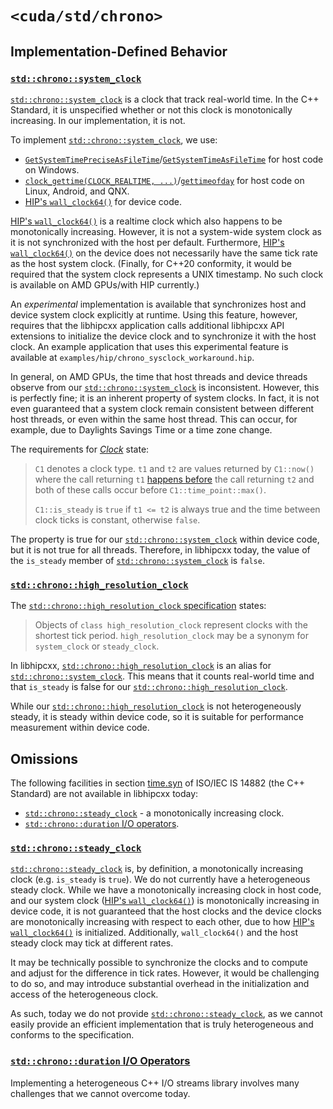 <!-- MIT License
  -- 
  -- Modifications Copyright (c) 2024-2025 Advanced Micro Devices, Inc.
  -- 
  -- Permission is hereby granted, free of charge, to any person obtaining a copy
  -- of this software and associated documentation files (the "Software"), to deal
  -- in the Software without restriction, including without limitation the rights
  -- to use, copy, modify, merge, publish, distribute, sublicense, and/or sell
  -- copies of the Software, and to permit persons to whom the Software is
  -- furnished to do so, subject to the following conditions:
  -- 
  -- The above copyright notice and this permission notice shall be included in all
  -- copies or substantial portions of the Software.
  -- 
  -- THE SOFTWARE IS PROVIDED "AS IS", WITHOUT WARRANTY OF ANY KIND, EXPRESS OR
  -- IMPLIED, INCLUDING BUT NOT LIMITED TO THE WARRANTIES OF MERCHANTABILITY,
  -- FITNESS FOR A PARTICULAR PURPOSE AND NONINFRINGEMENT. IN NO EVENT SHALL THE
  -- AUTHORS OR COPYRIGHT HOLDERS BE LIABLE FOR ANY CLAIM, DAMAGES OR OTHER
  -- LIABILITY, WHETHER IN AN ACTION OF CONTRACT, TORT OR OTHERWISE, ARISING FROM,
  -- OUT OF OR IN CONNECTION WITH THE SOFTWARE OR THE USE OR OTHER DEALINGS IN THE
  -- SOFTWARE.
  -->

# `<cuda/std/chrono>`

## Implementation-Defined Behavior

### [`std::chrono::system_clock`]

[`std::chrono::system_clock`] is a clock that track real-world time.
In the C++ Standard, it is unspecified whether or not this clock is
  monotonically increasing.
In our implementation, it is not.

To implement [`std::chrono::system_clock`], we use:

- [`GetSystemTimePreciseAsFileTime`]/[`GetSystemTimeAsFileTime`] for host code
      on Windows.
- [`clock_gettime(CLOCK_REALTIME, ...)`]/[`gettimeofday`] for host code on Linux,
      Android, and QNX.
- [HIP's `wall_clock64()`] for device code.

[HIP's `wall_clock64()`] is a realtime clock which also happens to be monotonically
  increasing. However, it is not a system-wide system clock as it is not
  synchronized with the host per default. Furthermore, [HIP's `wall_clock64()`] on the device
  does not necessarily have the same tick rate as the host system clock.
  (Finally, for C++20 conformity, it would be required that the system clock represents a UNIX timestamp.
  No such clock is available on AMD GPUs/with HIP currently.)

  An *experimental* implementation is available that synchronizes host and device system 
  clock explicitly at runtime. Using this feature, however, requires that the libhipcxx application calls
  additional libhipcxx API extensions to initialize the device clock and to synchronize it with the host clock. 
  An example application that uses this experimental feature is available at `examples/hip/chrono_sysclock_workaround.hip`.


In general, on AMD GPUs, the time that
  host threads and device threads observe from our
  [`std::chrono::system_clock`] is inconsistent.
However, this is perfectly fine; it is an inherent property of system clocks.
In fact, it is not even guaranteed that a system clock remain consistent
  between different host threads, or even within the same host thread.
This can occur, for example, due to Daylights Savings Time or a time zone
  change.

The requirements for [*Clock*] state:

> `C1` denotes a clock type. `t1` and `t2` are values returned by
> `C1::now()` where the call returning `t1` [happens before] the call returning
> `t2` and both of these calls occur before `C1::time_point::max()`.
>
> `C1::is_steady` is `true` if `t1 <= t2` is always true and the time between
> clock ticks is constant, otherwise `false`.

The property is true for our [`std::chrono::system_clock`] within device code,
  but it is not true for all threads.
Therefore, in libhipcxx today, the value of the
  `is_steady` member of [`std::chrono::system_clock`] is `false`.

### [`std::chrono::high_resolution_clock`]

The [`std::chrono::high_resolution_clock` specification] states:

> Objects of `class high_resolution_clock` represent clocks with the
> shortest tick period. `high_resolution_clock` may be a synonym for
> `system_clock` or `steady_clock`.

In libhipcxx, [`std::chrono::high_resolution_clock`] is
  an alias for [`std::chrono::system_clock`].
This means that it counts real-world time and that `is_steady` is false for
  our [`std::chrono::high_resolution_clock`].

While our [`std::chrono::high_resolution_clock`] is not heterogeneously steady,
  it is steady within device code, so it is suitable for performance measurement
  within device code.

## Omissions

The following facilities in section [time.syn] of ISO/IEC IS 14882 (the C++
  Standard) are not available in libhipcxx today:

- [`std::chrono::steady_clock`] - a monotonically increasing clock.
- [`std::chrono::duration` I/O operators].

### [`std::chrono::steady_clock`]

[`std::chrono::steady_clock`] is, by definition, a monotonically increasing
  clock (e.g. `is_steady` is `true`).
We do not currently have a heterogeneous steady clock.
While we have a monotonically increasing clock in host code, and our system clock
  ([HIP's `wall_clock64()`]) is monotonically increasing in device code, it is
  not guaranteed that the host clocks and the device clocks are monotonically
  increasing with respect to each other, due to how [HIP's `wall_clock64()`] is
  initialized.
Additionally, `wall_clock64()` and the host steady clock may tick at different
  rates.

It may be technically possible to synchronize the clocks and to compute and
  adjust for the difference in tick rates.
However, it would be challenging to do so, and may introduce substantial overhead
  in the initialization and access of the heterogeneous clock.

As such, today we do not provide [`std::chrono::steady_clock`], as we cannot
  easily provide an efficient implementation that is truly heterogeneous and
  conforms to the specification.

### [`std::chrono::duration` I/O Operators]

Implementing a heterogeneous C++ I/O streams library involves many challenges
  that we cannot overcome today.


[time.syn]: https://eel.is/c++draft/time.syn

[*Clock*]: https://eel.is/c++draft/time.clock.req

[happens before]: http://eel.is/c++draft/intro.multithread#def:happens_before

[`std::chrono::duration` I/O Operators]: https://eel.is/c++draft/time.duration.io

[`std::chrono::system_clock`]: https://en.cppreference.com/w/cpp/chrono/system_clock
[`std::chrono::high_resolution_clock`]: https://en.cppreference.com/w/cpp/chrono/high_resolution_clock
[`std::chrono::steady_clock`]: https://en.cppreference.com/w/cpp/chrono/steady_clock

[`std::chrono::system_clock` specification]: http://eel.is/c++draft/time.clock.system
[`std::chrono::high_resolution_clock` specification]: http://eel.is/c++draft/time.clock.hires

[`GetSystemTimePreciseAsFileTime`]: https://docs.microsoft.com/en-us/windows/win32/api/sysinfoapi/nf-sysinfoapi-getsystemtimepreciseasfiletime
[`GetSystemTimeAsFileTime`]: https://docs.microsoft.com/en-us/windows/win32/api/sysinfoapi/nf-sysinfoapi-getsystemtimeasfiletime

[`clock_gettime(CLOCK_REALTIME, ...)`]: https://linux.die.net/man/3/clock_gettime
[`gettimeofday`]: https://linux.die.net/man/2/gettimeofday

[HIP's `wall_clock64()`]: https://rocm.docs.amd.com/en/latest/about/CHANGELOG.html#support-for-wall-clock64

